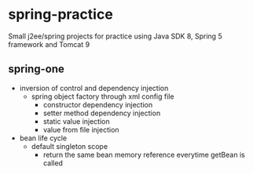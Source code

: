 # spring-practice
Small j2ee/spring projects for practice using Java SDK 8, Spring 5 framework and Tomcat 9
## spring-one
- inversion of control and dependency injection
  - spring object factory through xml config file
    - constructor dependency injection
    - setter method dependency injection
    - static value injection
    - value from file injection
- bean life cycle
  - default singleton scope
    - return the same bean memory reference everytime getBean is called
